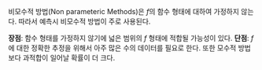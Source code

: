비모수적 방법(Non parameteric Methods)은 $f$의 함수 형태에 대하여 가정하지 않는다. 따라서 예측시 비모수적 방법이 주로 사용된다.

**장점**: 함수 형태를 가정하지 않기에 넓은 범위의 $f$ 형태에 적합될 가능성이 있다.
**단점**: $f$에 대한 정확한 추정을 위해서 아주 많은 수의 데이터를 필요로 한다. 또한 모수적 방법보다 과적합이 일어날 확률이 더 크다.